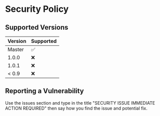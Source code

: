 # Security Policy

## Supported Versions

| Version | Supported          |
| ------- | ------------------ |
| Master   | :white_check_mark: |
| 1.0.0   | :x:                |
| 1.0.1   | :x:                |
| < 0.9   | :x:                |

## Reporting a Vulnerability

Use the issues section and type in the title "SECURITY ISSUE IMMEDIATE ACTION REQUIRED"
then say how you find the issue and potential fix.
